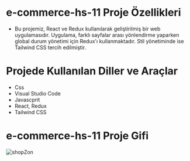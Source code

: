 # e-commerce-hs-11 Proje Özellikleri
<ul>
  <li>Bu projemiz, React ve Redux kullanılarak geliştirilmiş bir web uygulamasıdır. Uygulama, farklı sayfalar arası yönlendirme yaparken global durum yönetimi için Redux'ı kullanmaktadır. Stil yönetiminde ise Tailwind CSS tercih edilmiştir.
  </li>
</ul>

# Projede Kullanılan Diller ve Araçlar

<ul>
  <li>Css</li>
  <li>Visual Studio Code</li>
  <li>Javascprit</li>
   <li>React, Redux</li>
  <li>Tailwind CSS</li>
     
</ul>

# e-commerce-hs-11 Proje Gifi
![shopZon](https://github.com/user-attachments/assets/6f2af775-e6c7-403c-81fe-cf864861ae14)


